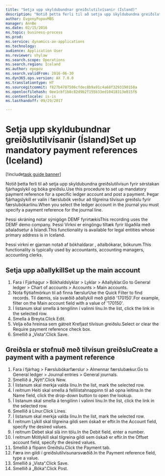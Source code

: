 ```yaml
--- 
title: "Setja upp skyldubundnar greiðslutilvísanir (Ísland)"
description: "Notið þetta ferli til að setja upp skyldubundna greiðslutilvísun fyrir sérstakan fjárhagslykil og bóka greiðslu."
author: EvgenyPopovMBS
manager: AnnBe
ms.date: 02/15/2016
ms.topic: business-process
ms.prod: 
ms.service: dynamics-ax-applications
ms.technology: 
audience: Application User
ms.reviewer: shylaw
ms.search.scope: Operations
ms.search.region: Iceland
ms.author: epopov
ms.search.validFrom: 2016-06-30
ms.dyn365.ops.version: AX 7.0.0
ms.translationtype: HT
ms.sourcegitcommit: f827b4787506cfdec8b9a91c4a68f3293190158a
ms.openlocfilehash: 0ee1cbf1b8c82d9b2f155b33ed10418313e815f6
ms.contentlocale: is-is
ms.lasthandoff: 09/29/2017

---
```

# <a name="set-up-mandatory-payment-references-iceland"></a><span data-ttu-id="bb652-103">Setja upp skyldubundnar greiðslutilvísanir (Ísland)</span><span class="sxs-lookup"><span data-stu-id="bb652-103">Set up mandatory payment references (Iceland)</span></span>

[!include[task guide banner](../../includes/task-guide-banner.md)]

<span data-ttu-id="bb652-104">Notið þetta ferli til að setja upp skyldubundna greiðslutilvísun fyrir sérstakan fjárhagslykil og bóka greiðslu.</span><span class="sxs-lookup"><span data-stu-id="bb652-104">Use this procedure to set up mandatory payment reference for a specific ledger account and post a payment.</span></span> <span data-ttu-id="bb652-105">Þegar fjárhagslykill er valin í færslubók verður að tilgreina tilvísun greiðslu fyrir færslubókarlínu.</span><span class="sxs-lookup"><span data-stu-id="bb652-105">When you select the ledger account in the journal you must specify a payment reference for the journal line.</span></span>

<span data-ttu-id="bb652-106">Þessi skráning notar sýnigögn DEMF fyrirtækis</span><span class="sxs-lookup"><span data-stu-id="bb652-106">This recording uses the DEMF demo company.</span></span> <span data-ttu-id="bb652-107">Þessi Virkni er eingöngu tiltæk fyrir lögaðila með aðalaðsetur á Íslandi.</span><span class="sxs-lookup"><span data-stu-id="bb652-107">This functionality is available for legal entities whose primary address is in Iceland.</span></span>

<span data-ttu-id="bb652-108">Þessi virkni er gjarnan notað af bókhaldarar , aðalbókarar, bókurum.</span><span class="sxs-lookup"><span data-stu-id="bb652-108">This functionality is typically used by accountants, accounting managers, accounting clerks.</span></span>


## <a name="set-up-the-main-account"></a><span data-ttu-id="bb652-109">Setja upp aðallykill</span><span class="sxs-lookup"><span data-stu-id="bb652-109">Set up the main account</span></span>
1. <span data-ttu-id="bb652-110">Fara í Fjárhagur > Bókhaldslyklar > Lyklar > Aðallyklar.</span><span class="sxs-lookup"><span data-stu-id="bb652-110">Go to General ledger > Chart of accounts > Accounts > Main accounts.</span></span>
2. <span data-ttu-id="bb652-111">Nota flýtiafmörkun til að finna færslur</span><span class="sxs-lookup"><span data-stu-id="bb652-111">Use the Quick Filter to find records.</span></span> <span data-ttu-id="bb652-112">Til dæmis, sía svæðið aðallykill með gildið '170150'.</span><span class="sxs-lookup"><span data-stu-id="bb652-112">For example, filter on the Main account field with a value of '170150'.</span></span>
3. <span data-ttu-id="bb652-113">Í listanum skal smella á tengilinn í valinni línu.</span><span class="sxs-lookup"><span data-stu-id="bb652-113">In the list, click the link in the selected row.</span></span>
4. <span data-ttu-id="bb652-114">Smella á Breyta.</span><span class="sxs-lookup"><span data-stu-id="bb652-114">Click Edit.</span></span>
5. <span data-ttu-id="bb652-115">Velja eða hreinsa sem gátreit Krefjast tilvísun greiðslu.</span><span class="sxs-lookup"><span data-stu-id="bb652-115">Select or clear the Require payment reference check box.</span></span>
6. <span data-ttu-id="bb652-116">Smellið á „Vista“.</span><span class="sxs-lookup"><span data-stu-id="bb652-116">Click Save.</span></span>

## <a name="create-a-payment-with-a-payment-reference"></a><span data-ttu-id="bb652-117">Greiðsla er stofnuð með tilvísun greiðslu</span><span class="sxs-lookup"><span data-stu-id="bb652-117">Create a payment with a payment reference</span></span>
1. <span data-ttu-id="bb652-118">Fara í fjárhag > Færslubókarfærslur > Almennar færslubækur.</span><span class="sxs-lookup"><span data-stu-id="bb652-118">Go to General ledger > Journal entries > General journals.</span></span>
2. <span data-ttu-id="bb652-119">Smellið á „Nýtt“.</span><span class="sxs-lookup"><span data-stu-id="bb652-119">Click New.</span></span>
3. <span data-ttu-id="bb652-120">Í listanum skal merkja valda línu.</span><span class="sxs-lookup"><span data-stu-id="bb652-120">In the list, mark the selected row.</span></span>
4. <span data-ttu-id="bb652-121">Í reitnum Heiti skal smella á fellilistahnappinn til að opna leitina.</span><span class="sxs-lookup"><span data-stu-id="bb652-121">In the Name field, click the drop-down button to open the lookup.</span></span>
5. <span data-ttu-id="bb652-122">Í listanum skal smella á tengilinn í valinni línu.</span><span class="sxs-lookup"><span data-stu-id="bb652-122">In the list, click the link in the selected row.</span></span>
6. <span data-ttu-id="bb652-123">Smellið á Línur.</span><span class="sxs-lookup"><span data-stu-id="bb652-123">Click Lines.</span></span>
7. <span data-ttu-id="bb652-124">Í listanum skal merkja valda línu.</span><span class="sxs-lookup"><span data-stu-id="bb652-124">In the list, mark the selected row.</span></span>
8. <span data-ttu-id="bb652-125">Í reitnum Lykill skal tilgreina gildi sem óskað er eftir.</span><span class="sxs-lookup"><span data-stu-id="bb652-125">In the Account field, specify the desired values.</span></span>
9. <span data-ttu-id="bb652-126">Í reitnum Debet skal slá inn tölu.</span><span class="sxs-lookup"><span data-stu-id="bb652-126">In the Debit field, enter a number.</span></span>
10. <span data-ttu-id="bb652-127">Í reitnum Mótlykill skal tilgreina gildi sem óskað er eftir.</span><span class="sxs-lookup"><span data-stu-id="bb652-127">In the Offset account field, specify the desired values.</span></span>
11. <span data-ttu-id="bb652-128">Smellið á flipann Greiðslu.</span><span class="sxs-lookup"><span data-stu-id="bb652-128">Click the Payment tab.</span></span>
12. <span data-ttu-id="bb652-129">Færa inn gildi í greiðslutilvísunarsvæðið.</span><span class="sxs-lookup"><span data-stu-id="bb652-129">In the Payment reference field, type a value.</span></span>
13. <span data-ttu-id="bb652-130">Smellið á „Vista“.</span><span class="sxs-lookup"><span data-stu-id="bb652-130">Click Save.</span></span>
14. <span data-ttu-id="bb652-131">Smellið á „Bóka“.</span><span class="sxs-lookup"><span data-stu-id="bb652-131">Click Post.</span></span>


